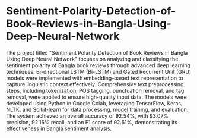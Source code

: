 # Sentiment-Polarity-Detection-of-Book-Reviews-in-Bangla-Using-Deep-Neural-Network
The project titled "Sentiment Polarity Detection of Book Reviews in Bangla Using Deep Neural Network" focuses on analyzing and classifying the sentiment polarity of Bangla book reviews through advanced deep learning techniques. Bi-directional LSTM (Bi-LSTM) and Gated Recurrent Unit (GRU) models were implemented with embedding-based text representation to capture linguistic context effectively. Comprehensive text preprocessing steps, including tokenization, POS tagging, punctuation removal, and tag removal, were applied to ensure high-quality input data. The models were developed using Python in Google Colab, leveraging TensorFlow, Keras, NLTK, and Scikit-learn for data processing, model training, and evaluation. The system achieved an overall accuracy of 92.54%, with 93.07% precision, 92.16% recall, and an F1 score of 92.61%, demonstrating its effectiveness in Bangla sentiment analysis.
